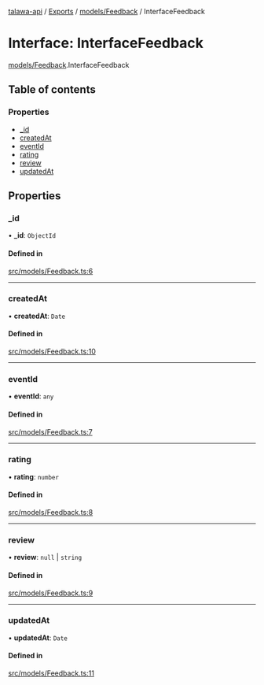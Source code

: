 [talawa-api](../README.md) / [Exports](../modules.md) / [models/Feedback](../modules/models_Feedback.md) / InterfaceFeedback

# Interface: InterfaceFeedback

[models/Feedback](../modules/models_Feedback.md).InterfaceFeedback

## Table of contents

### Properties

- [\_id](models_Feedback.InterfaceFeedback.md#_id)
- [createdAt](models_Feedback.InterfaceFeedback.md#createdat)
- [eventId](models_Feedback.InterfaceFeedback.md#eventid)
- [rating](models_Feedback.InterfaceFeedback.md#rating)
- [review](models_Feedback.InterfaceFeedback.md#review)
- [updatedAt](models_Feedback.InterfaceFeedback.md#updatedat)

## Properties

### \_id

• **\_id**: `ObjectId`

#### Defined in

[src/models/Feedback.ts:6](https://github.com/PalisadoesFoundation/talawa-api/blob/7fc03c3/src/models/Feedback.ts#L6)

___

### createdAt

• **createdAt**: `Date`

#### Defined in

[src/models/Feedback.ts:10](https://github.com/PalisadoesFoundation/talawa-api/blob/7fc03c3/src/models/Feedback.ts#L10)

___

### eventId

• **eventId**: `any`

#### Defined in

[src/models/Feedback.ts:7](https://github.com/PalisadoesFoundation/talawa-api/blob/7fc03c3/src/models/Feedback.ts#L7)

___

### rating

• **rating**: `number`

#### Defined in

[src/models/Feedback.ts:8](https://github.com/PalisadoesFoundation/talawa-api/blob/7fc03c3/src/models/Feedback.ts#L8)

___

### review

• **review**: ``null`` \| `string`

#### Defined in

[src/models/Feedback.ts:9](https://github.com/PalisadoesFoundation/talawa-api/blob/7fc03c3/src/models/Feedback.ts#L9)

___

### updatedAt

• **updatedAt**: `Date`

#### Defined in

[src/models/Feedback.ts:11](https://github.com/PalisadoesFoundation/talawa-api/blob/7fc03c3/src/models/Feedback.ts#L11)

